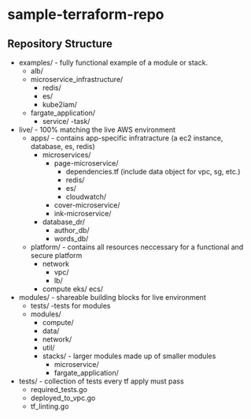 # sample-terraform-repo

## Repository Structure
* examples/ - fully functional example of a module or stack.
    - alb/
    - microservice_infrastructure/
        - redis/
        - es/
        - kube2iam/
    - fargate_application/
        - service/
        -task/
* live/ - 100% matching the live AWS environment
    - apps/ - contains app-specific infratracture (a ec2 instance, database, es, redis)
        - microservices/
            - page-microservice/
                - dependencies.tf (include data object for vpc, sg, etc.)
                - redis/
                - es/
                - cloudwatch/
            - cover-microservice/
            - ink-microservice/
        - database_dr/
            - author_db/
            - words_db/
    - platform/ - contains all resources neccessary for a functional and secure platform
        - network
            - vpc/
            - lb/
        - compute
            eks/
            ecs/
* modules/ - shareable building blocks for live environment
    - tests/ -tests for modules
    - modules/
        - compute/
        - data/
        - network/
        - util/
        - stacks/ - larger modules made up of smaller modules
            - microservice/
            - fargate_application/
* tests/ - collection of tests every tf apply must pass
    - required_tests.go
    - deployed_to_vpc.go
    - tf_linting.go
